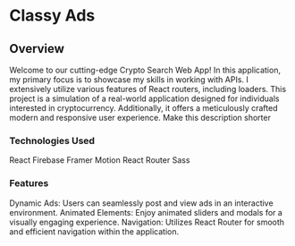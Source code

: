 # Classy Ads

## Overview

Welcome to our cutting-edge Crypto Search Web App! In this application, my primary focus is to showcase my skills in working with APIs. I extensively utilize various features of React routers, including loaders. This project is a simulation of a real-world application designed for individuals interested in cryptocurrency. Additionally, it offers a meticulously crafted modern and responsive user experience. Make this description shorter



### Technologies Used

React
Firebase
Framer Motion
React Router
Sass

### Features

Dynamic Ads: Users can seamlessly post and view ads in an interactive environment.
Animated Elements: Enjoy animated sliders and modals for a visually engaging experience.
Navigation: Utilizes React Router for smooth and efficient navigation within the application.
